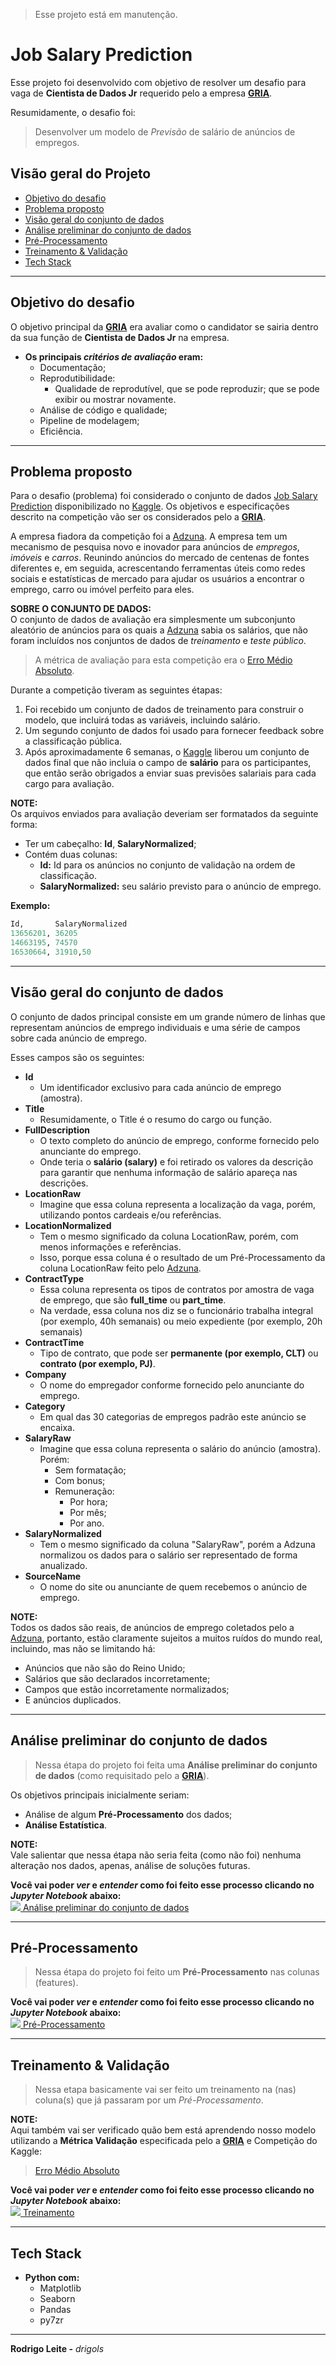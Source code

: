 > Esse projeto está em manutenção.

# Job Salary Prediction

Esse projeto foi desenvolvido com objetivo de resolver um desafio para vaga de **Cientista de Dados Jr** requerido pelo a empresa **[GRIA](https://www.gria.io/)**.

Resumidamente, o desafio foi:

> Desenvolver um modelo de *Previsão* de salário de anúncios de empregos.

## Visão geral do Projeto

 - [Objetivo do desafio](#goal)
 - [Problema proposto](#problem)
 - [Visão geral do conjunto de dados](#data-overview)
 - [Análise preliminar do conjunto de dados](#preliminary-analysis)
 - [Pré-Processamento](#preprocessing)
 - [Treinamento & Validação](#training)
 - [Tech Stack](#tech-stack)

---

<div id="goal"></div>

## Objetivo do desafio

O objetivo principal da **[GRIA](https://www.gria.io/)** era avaliar como o candidator se sairia dentro da sua função de **Cientista de Dados Jr** na empresa.

 - **Os principais *critérios de avaliação* eram:**
   - Documentação;
   - Reprodutibilidade:
     - Qualidade de reprodutível, que se pode reproduzir; que se pode exibir ou mostrar novamente.
   - Análise de código e qualidade;
   - Pipeline de modelagem;
   - Eficiência.

---

<div id="problem"></div>

## Problema proposto

Para o desafio (problema) foi considerado o conjunto de dados [Job Salary Prediction](https://www.kaggle.com/c/job-salary-prediction) disponibilizado no [Kaggle](https://www.kaggle.com/). Os objetivos e especificações descrito na competição vão ser os considerados pelo a **[GRIA](https://www.gria.io/)**.

A empresa fiadora da competição foi a [Adzuna](https://www.adzuna.co.uk/). A empresa tem um mecanismo de pesquisa novo e inovador para anúncios de *empregos*, *imóveis* e *carros*. Reunindo anúncios do mercado de centenas de fontes diferentes e, em seguida, acrescentando ferramentas úteis como redes sociais e estatísticas de mercado para ajudar os usuários a encontrar o emprego, carro ou imóvel perfeito para eles.

**SOBRE O CONJUNTO DE DADOS:**  
O conjunto de dados de avaliação era simplesmente um subconjunto aleatório de anúncios para os quais a [Adzuna](https://www.adzuna.co.uk/) sabia os salários, que não foram incluídos nos conjuntos de dados de *treinamento* e *teste público*.

> A métrica de avaliação para esta competição era o [Erro Médio Absoluto](https://en.wikipedia.org/wiki/Mean_absolute_error).

Durante a competição tiveram as seguintes étapas:
 1. Foi recebido um conjunto de dados de treinamento para construir o modelo, que incluirá todas as variáveis, incluindo salário.
 2. Um segundo conjunto de dados foi usado para fornecer feedback sobre a classificação pública.
 3. Após aproximadamente 6 semanas, o [Kaggle](https://www.kaggle.com/) liberou um conjunto de dados final que não incluia o campo de **salário** para os participantes, que então serão obrigados a enviar suas previsões salariais para cada cargo para avaliação.

**NOTE:**  
Os arquivos enviados para avaliação deveriam ser formatados da seguinte forma:
 - Ter um cabeçalho: **Id**, **SalaryNormalized**;
 - Contém duas colunas:
   - **Id:** Id para os anúncios no conjunto de validação na ordem de classificação.
   - **SalaryNormalized:** seu salário previsto para o anúncio de emprego.

**Exemplo:**  
```python
Id,       SalaryNormalized 
13656201, 36205 
14663195, 74570 
16530664, 31910,50 
```

---

<div id="data-overview"></div>

## Visão geral do conjunto de dados

O conjunto de dados principal consiste em um grande número de linhas que representam anúncios de emprego individuais e uma série de campos sobre cada anúncio de emprego.

Esses campos são os seguintes:

 - **Id**
   - Um identificador exclusivo para cada anúncio de emprego (amostra).
 - **Title**
   - Resumidamente, o Title é o resumo do cargo ou função.
 - **FullDescription**
   - O texto completo do anúncio de emprego, conforme fornecido pelo anunciante do emprego.
   - Onde teria o **salário (salary)** e foi retirado os valores da descrição para garantir que nenhuma informação de salário apareça nas descrições.
 - **LocationRaw**
   - Imagine que essa coluna representa a localização da vaga, porém, utilizando pontos cardeais e/ou referências.
 - **LocationNormalized**
   - Tem o mesmo significado da coluna LocationRaw, porém, com menos informações e referências.
   - Isso, porque essa coluna é o resultado de um Pré-Processamento da coluna LocationRaw feito pelo [Adzuna](https://www.adzuna.co.uk/).
 - **ContractType**
   - Essa coluna representa os tipos de contratos por amostra de vaga de emprego, que são **full_time** ou **part_time**.
   - Na verdade, essa coluna nos diz se o funcionário trabalha integral (por exemplo, 40h semanais) ou meio expediente (por exemplo, 20h semanais)
 - **ContractTime**
   - Tipo de contrato, que pode ser **permanente (por exemplo, CLT)** ou **contrato (por exemplo, PJ)**.
 - **Company**
   - O nome do empregador conforme fornecido pelo anunciante do emprego.
 - **Category**
   - Em qual das 30 categorias de empregos padrão este anúncio se encaixa.
 - **SalaryRaw**
   - Imagine que essa coluna representa o salário do anúncio (amostra). Porém:
     - Sem formatação;
     - Com bonus;
     - Remuneração:
       - Por hora;
       - Por mês;
       - Por ano.
 - **SalaryNormalized**
   - Tem o mesmo significado da coluna "SalaryRaw", porém a Adzuna normalizou os dados para o salário ser representado de forma anualizado.
 - **SourceName**
   - O nome do site ou anunciante de quem recebemos o anúncio de emprego. 

**NOTE:**  
Todos os dados são reais, de anúncios de emprego coletados pelo a [Adzuna](https://www.adzuna.co.uk/), portanto, estão claramente sujeitos a muitos ruídos do mundo real, incluindo, mas não se limitando há:

 - Anúncios que não são do Reino Unido;
 - Salários que são declarados incorretamente;
 - Campos que estão incorretamente normalizados;
 - E anúncios duplicados.

---

<div id="preliminary-analysis"></div>

## Análise preliminar do conjunto de dados

> Nessa étapa do projeto foi feita uma **Análise preliminar do conjunto de dados** (como requisitado pelo a **[GRIA](https://www.gria.io/)**).

Os objetivos principais inicialmente seriam:

 - Análise de algum **Pré-Processamento** dos dados;
 - **Análise Estatística**.

**NOTE:**  
Vale salientar que nessa étapa não seria feita (como não foi) nenhuma alteração nos dados, apenas, análise de soluções futuras.

**Você vai poder *ver* e *entender* como foi feito esse processo clicando no *Jupyter Notebook* abaixo:**  
<a target="_blank" href="notebooks/preliminary-analysis.ipynb">
  <img src="images/jupyter-icon.ico" />
  Análise preliminar do conjunto de dados
</a>

---

<div id="preprocessing"></div>

## Pré-Processamento

> Nessa étapa do projeto foi feito um **Pré-Processamento** nas colunas (features).

**Você vai poder *ver* e *entender* como foi feito esse processo clicando no *Jupyter Notebook* abaixo:**  
<a target="_blank" href="notebooks/preprocessing.ipynb">
  <img src="images/jupyter-icon.ico" />
  Pré-Processamento
</a>

---

<div id="training"></div>

## Treinamento & Validação

> Nessa etapa basicamente vai ser feito um treinamento na (nas) coluna(s) que já passaram por um *Pré-Processamento*.

**NOTE:**  
Aqui também vai ser verificado quão bem está aprendendo nosso modelo utilizando a **Métrica Validação** especificada pelo a **[GRIA](https://www.gria.io/)** e Competição do Kaggle:

> [Erro Médio Absoluto](https://en.wikipedia.org/wiki/Mean_absolute_error)

**Você vai poder *ver* e *entender* como foi feito esse processo clicando no *Jupyter Notebook* abaixo:**  
<a target="_blank" href="notebooks/training-models.ipynb">
  <img src="images/jupyter-icon.ico" />
  Treinamento
</a>

---

<div id="tech-stack"></div>

## Tech Stack

 - **Python com:**
   - Matplotlib
   - Seaborn
   - Pandas
   - py7zr

---

**Rodrigo Leite -** *drigols*
